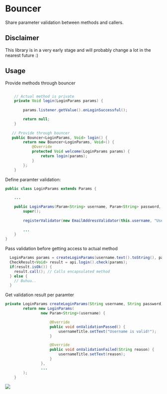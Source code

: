 # Bouncer
Share parameter validation between methods and callers.

## Disclaimer
This library is in a very early stage and will probably change a lot in the nearest future :)

## Usage

Provide methods through bouncer
```java

    // Actual method is private
    private Void login(LoginParams params) {
        
        params.listener.getValue().onLoginSuccessful();

        return null;
    }
   
   // Provide through bouncer
   public Bouncer<LoginParams, Void> login() {
        return new Bouncer<LoginParams, Void>() {
            @Override
            protected Void welcome(LoginParams params) {
                return login(params);
            }
        };
    }
```

Define paramter validation:

```java
public class LoginParams extends Params {
    
    ...

    public LoginParams(Param<String> username, Param<String> password, Param<LoginListener> listener) {
        super();
        
        registerValidator(new EmailAddressValidator(this.username, "Username needs to be an email address."));
        
        ...
    }
}
```

Pass validation before getting access to actual method
```java
  LoginParams params = createLoginParams(username.text().toString(), password.text().toString());
  CheckResult<Void> result = api.login().check(params);
  if(result.isOk()) {
    result.call(); // Calls encapsulated method
  } else {
    // Buhuu..
  }
```

Get validation result per paramter
```java
private LoginParams createLoginParams(String username, String password) {
        return new LoginParams(
                new Param<String>(username) {

                    @Override
                    public void onValidationPassed() {
                        usernameTitle.setText("Username is valid!");
                    }

                    @Override
                    public void onValidationFailed(String reason) {
                        usernameTitle.setText(reason);
                    }
                },
                ...
        );
    }
```
![](http://i.giphy.com/OdyGA2spBFRCg.gif)
